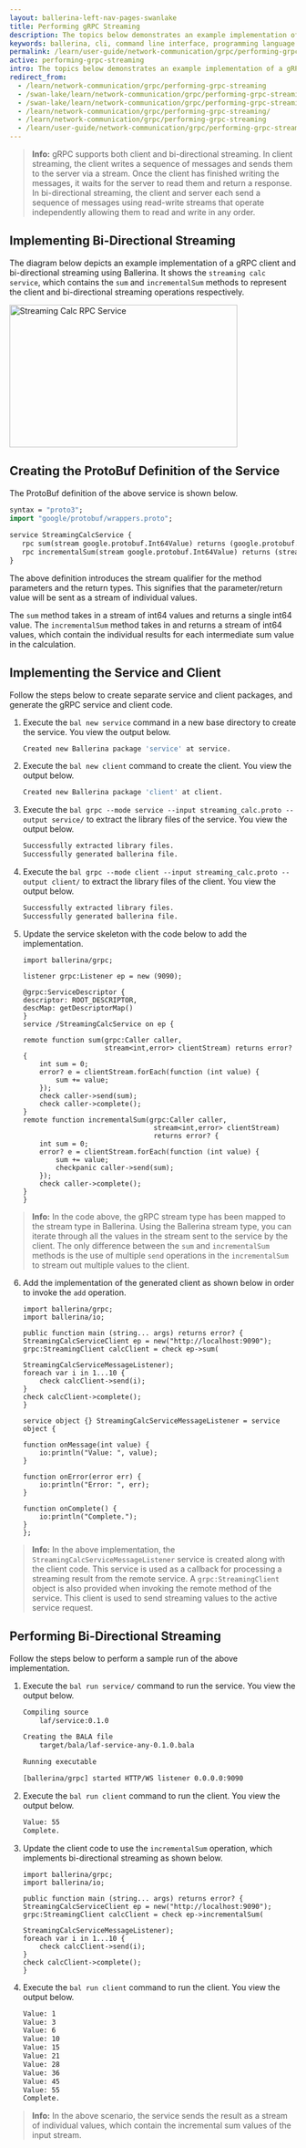 ```yaml
---
layout: ballerina-left-nav-pages-swanlake
title: Performing gRPC Streaming
description: The topics below demonstrates an example implementation of a gRPC client and bi-directional streaming using Ballerina.
keywords: ballerina, cli, command line interface, programming language
permalink: /learn/user-guide/network-communication/grpc/performing-grpc-streaming/
active: performing-grpc-streaming
intro: The topics below demonstrates an example implementation of a gRPC client and bi-directional streaming using Ballerina.
redirect_from:
  - /learn/network-communication/grpc/performing-grpc-streaming
  - /swan-lake/learn/network-communication/grpc/performing-grpc-streaming/
  - /swan-lake/learn/network-communication/grpc/performing-grpc-streaming
  - /learn/network-communication/grpc/performing-grpc-streaming/
  - /learn/network-communication/grpc/performing-grpc-streaming
  - /learn/user-guide/network-communication/grpc/performing-grpc-streaming
---
```


>**Info:** gRPC supports both client and bi-directional streaming. In client streaming, the client writes a sequence of messages and sends them to the server via a stream. Once the client has finished writing the messages, it waits for the server to read them and return a response. In bi-directional streaming, the client and server each send a sequence of messages using read-write streams that operate independently allowing them to read and write in any order.


## Implementing Bi-Directional Streaming

The diagram below depicts an example implementation of a gRPC client and bi-directional streaming using Ballerina. It shows the `streaming calc service`, which contains the `sum` and `incrementalSum` methods to represent the client and bi-directional streaming operations respectively. 

<img src="/learn/images/streaming-calc-service.png" alt="Streaming Calc RPC Service" width="400" height="250">

## Creating the ProtoBuf Definition of the Service

The ProtoBuf definition of the above service is shown below.

```proto
syntax = "proto3";
import "google/protobuf/wrappers.proto";
 
service StreamingCalcService {
   rpc sum(stream google.protobuf.Int64Value) returns (google.protobuf.Int64Value);
   rpc incrementalSum(stream google.protobuf.Int64Value) returns (stream google.protobuf.Int64Value);
}
```

The above definition introduces the stream qualifier for the method parameters and the return types. This signifies that the parameter/return value will be sent as a stream of individual values. 

The `sum` method takes in a stream of int64 values and returns a single int64 value. The `incrementalSum` method takes in and returns a stream of int64 values, which contain the individual results for each intermediate sum value in the calculation. 

## Implementing the Service and Client

Follow the steps below to create separate service and client packages, and generate the gRPC service and client code. 

1. Execute the `bal new service` command in a new base directory to create the service. You view the output below.

    ```bash
    Created new Ballerina package 'service' at service.
    ```

2. Execute the `bal new client` command to create the client. You view the output below.

    ```bash
    Created new Ballerina package 'client' at client.
    ```

3. Execute the `bal grpc --mode service --input streaming_calc.proto --output service/` to extract the library files of the service. You view the output below.

    ```bash
    Successfully extracted library files.
    Successfully generated ballerina file.
    ```

4. Execute the `bal grpc --mode client --input streaming_calc.proto --output client/` to extract the library files of the client. You view the output below.

    ```bash
    Successfully extracted library files.
    Successfully generated ballerina file.
    ```

5. Update the service skeleton with the code below to add the implementation. 

    ```bal
    import ballerina/grpc;
    
    listener grpc:Listener ep = new (9090);
    
    @grpc:ServiceDescriptor {
    descriptor: ROOT_DESCRIPTOR,
    descMap: getDescriptorMap()
    }
    service /StreamingCalcService on ep {
    
    remote function sum(grpc:Caller caller,
                        stream<int,error> clientStream) returns error? {
        int sum = 0;
        error? e = clientStream.forEach(function (int value) {
            sum += value;
        });
        check caller->send(sum);
        check caller->complete();
    }
    remote function incrementalSum(grpc:Caller caller,
                                    stream<int,error> clientStream)
                                    returns error? {
        int sum = 0;
        error? e = clientStream.forEach(function (int value) {
            sum += value;
            checkpanic caller->send(sum);
        });
        check caller->complete();
    }
    }
    ```

>**Info:** In the code above, the gRPC stream type has been mapped to the stream type in Ballerina. Using the Ballerina stream type, you can iterate through all the values in the stream sent to the service by the client. The only difference between the `sum` and `incrementalSum` methods is the use of multiple `send` operations in the `incrementalSum` to stream out multiple values to the client.

6. Add the implementation of the generated client as shown below in order to invoke the `add` operation. 

    ```ballerina
    import ballerina/grpc;
    import ballerina/io;
    
    public function main (string... args) returns error? {
    StreamingCalcServiceClient ep = new("http://localhost:9090");
    grpc:StreamingClient calcClient = check ep->sum(
                                        StreamingCalcServiceMessageListener);
    foreach var i in 1...10 {
        check calcClient->send(i);
    }
    check calcClient->complete();
    }
    
    service object {} StreamingCalcServiceMessageListener = service object {
    
    function onMessage(int value) {
        io:println("Value: ", value);
    }
    
    function onError(error err) {
        io:println("Error: ", err);
    }
    
    function onComplete() {
        io:println("Complete.");
    }
    };
    ```

>**Info:** In the above implementation, the `StreamingCalcServiceMessageListener` service is created along with the client code. This service is used as a callback for processing a streaming result from the remote service. A `grpc:StreamingClient` object is also provided when invoking the remote method of the service. This client is used to send streaming values to the active service request.

## Performing Bi-Directional Streaming

Follow the steps below to perform a sample run of the above implementation.

1. Execute the `bal run service/` command to run the service. You view the output below.

    ```bash
    Compiling source
        laf/service:0.1.0

    Creating the BALA file
        target/bala/laf-service-any-0.1.0.bala

    Running executable

    [ballerina/grpc] started HTTP/WS listener 0.0.0.0:9090
    ```

2. Execute the `bal run client` command to run the client. You view the output below.

    ```bash
    Value: 55
    Complete.
    ```

3. Update the client code to use the `incrementalSum` operation, which implements bi-directional streaming as shown below. 

    ```ballerina
    import ballerina/grpc;
    import ballerina/io;
    
    public function main (string... args) returns error? {
    StreamingCalcServiceClient ep = new("http://localhost:9090");
    grpc:StreamingClient calcClient = check ep->incrementalSum(
                                        StreamingCalcServiceMessageListener);
    foreach var i in 1...10 {
        check calcClient->send(i);
    }
    check calcClient->complete();
    }
    ```

4. Execute the `bal run client` command to run the client. You view the output below.

    ```bash
    Value: 1
    Value: 3
    Value: 6
    Value: 10
    Value: 15
    Value: 21
    Value: 28
    Value: 36
    Value: 45
    Value: 55
    Complete.
    ```

>**Info:** In the above scenario, the service sends the result as a stream of individual values, which contain the incremental sum values of the input stream. 

<style> #tree-expand-all, #tree-collapse-all, .cTocElements {display:none;} .cGitButtonContainer {padding-left: 40px;} </style>